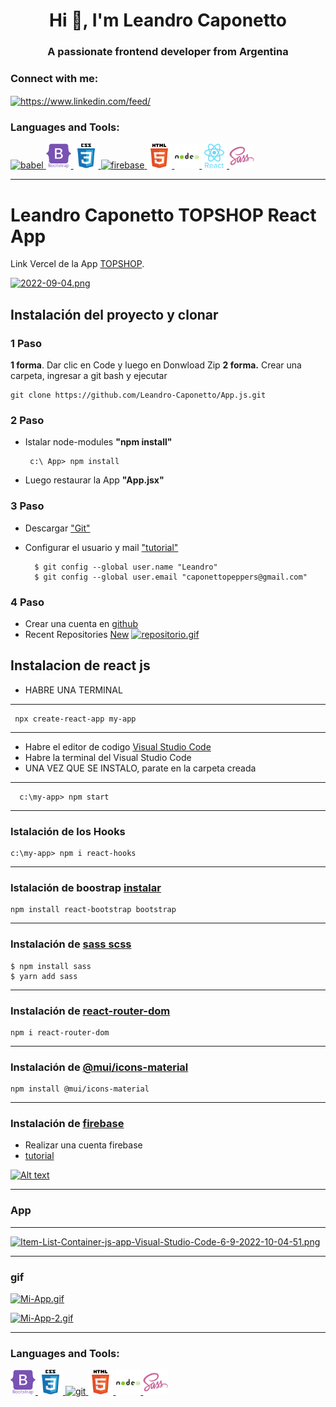 
<h1 align="center">Hi 👋, I'm Leandro Caponetto</h1>
<h3 align="center">A passionate frontend developer from Argentina</h3>

<h3 align="left">Connect with me:</h3>
<p align="left">
<a href="https://linkedin.com/in/https://www.linkedin.com/feed/" target="blank"><img align="center" src="https://raw.githubusercontent.com/rahuldkjain/github-profile-readme-generator/master/src/images/icons/Social/linked-in-alt.svg" alt="https://www.linkedin.com/feed/" height="30" width="40" /></a>
</p>

<h3 align="left">Languages and Tools:</h3>
<p align="left"> <a href="https://babeljs.io/" target="_blank" rel="noreferrer"> <img src="https://www.vectorlogo.zone/logos/babeljs/babeljs-icon.svg" alt="babel" width="40" height="40"/> </a> <a href="https://getbootstrap.com" target="_blank" rel="noreferrer"> <img src="https://raw.githubusercontent.com/devicons/devicon/master/icons/bootstrap/bootstrap-plain-wordmark.svg" alt="bootstrap" width="40" height="40"/> </a> <a href="https://www.w3schools.com/css/" target="_blank" rel="noreferrer"> <img src="https://raw.githubusercontent.com/devicons/devicon/master/icons/css3/css3-original-wordmark.svg" alt="css3" width="40" height="40"/> </a> <a href="https://firebase.google.com/" target="_blank" rel="noreferrer"> <img src="https://www.vectorlogo.zone/logos/firebase/firebase-icon.svg" alt="firebase" width="40" height="40"/> </a> <a href="https://www.w3.org/html/" target="_blank" rel="noreferrer"> <img src="https://raw.githubusercontent.com/devicons/devicon/master/icons/html5/html5-original-wordmark.svg" alt="html5" width="40" height="40"/> </a> <a href="https://nodejs.org" target="_blank" rel="noreferrer"> <img src="https://raw.githubusercontent.com/devicons/devicon/master/icons/nodejs/nodejs-original-wordmark.svg" alt="nodejs" width="40" height="40"/> </a> <a href="https://reactjs.org/" target="_blank" rel="noreferrer"> <img src="https://raw.githubusercontent.com/devicons/devicon/master/icons/react/react-original-wordmark.svg" alt="react" width="40" height="40"/> </a> <a href="https://sass-lang.com" target="_blank" rel="noreferrer"> <img src="https://raw.githubusercontent.com/devicons/devicon/master/icons/sass/sass-original.svg" alt="sass" width="40" height="40"/> </a> </p>




----------------------------------------------------------------
# Leandro Caponetto TOPSHOP React App

Link Vercel de la App [TOPSHOP](https://app-js-beryl.vercel.app/).


 [![2022-09-04.png](https://i.postimg.cc/T346N5W2/2022-09-04.png)](https://postimg.cc/18w2ftHb)
 
##  Instalación del proyecto y clonar 
### 1 Paso
**1 forma**. Dar clic en Code y luego en Donwload Zip
**2 forma.** Crear una carpeta, ingresar a git bash y ejecutar

    git clone https://github.com/Leandro-Caponetto/App.js.git
### 2 Paso
- Istalar node-modules **"npm install"**


       c:\ App> npm install



- Luego restaurar la App **"App.jsx"**


### 3 Paso
- Descargar  ["Git"](https://git-scm.com/downloads)
- Configurar el usuario y mail ["tutorial"](https://www.youtube.com/watch?v=wHh3IgJvXcE)

        $ git config --global user.name "Leandro"
        $ git config --global user.email "caponettopeppers@gmail.com"

### 4 Paso
- Crear una cuenta en [github](https://github.com/)
- Recent Repositories [New](https://github.com/new)
[![repositorio.gif](https://i.postimg.cc/tTDWsvtD/repositorio.gif)](https://postimg.cc/VrrdTRhb)

## Instalacion de react js

- HABRE UNA TERMINAL  

-------------------


     npx create-react-app my-app

--------------------

- Habre el editor de codigo [Visual Studio Code](https://code.visualstudio.com/)
- Habre la terminal del Visual Studio Code
- UNA VEZ QUE SE INSTALO, parate en la carpeta creada

--------------------
      c:\my-app> npm start

--------------------

### Istalación de los Hooks
    c:\my-app> npm i react-hooks
-------------------------------

 
### Istalación de boostrap [instalar](https://react-bootstrap.github.io/getting-started/introduction)


    npm install react-bootstrap bootstrap

------------------------------
### Instalación de [sass scss](https://create-react-app.dev/docs/adding-a-sass-stylesheet/)

    $ npm install sass
    $ yarn add sass
-------------------------------

### Instalación de [ react-router-dom](https://www.npmjs.com/package/react-router-dom)

    npm i react-router-dom

-------------------------------
### Instalación de [ @mui/icons-material](https://mui.com/material-ui/material-icons/)

    npm install @mui/icons-material
---------------------------------

### Instalación de [firebase](https://firebase.google.com/?hl=es-419)
- Realizar una cuenta firebase 
- [tutorial](https://www.youtube.com/watch?v=M43eDCKqnvk&t=235s)


[![Alt text](https://img.youtube.com/vi/M43eDCKqnvk/0.jpg)](https://www.youtube.com/watch?v=M43eDCKqnvk)


---------------------------------
### App





----------------------------------




[![Item-List-Container-js-app-Visual-Studio-Code-6-9-2022-10-04-51.png](https://i.postimg.cc/ZK4SygSC/Item-List-Container-js-app-Visual-Studio-Code-6-9-2022-10-04-51.png)](https://postimg.cc/5j7GhsjV)


----------------------

### gif



[![Mi-App.gif](https://i.postimg.cc/rsRHfjyH/Mi-App.gif)](https://postimg.cc/K3FQznM7)

[![Mi-App-2.gif](https://i.postimg.cc/W3xQ0CmK/Mi-App-2.gif)](https://postimg.cc/wycfpWGc)

--------------------------------------

<h3 align="left">Languages and Tools:</h3>
<p align="left"> <a href="https://getbootstrap.com" target="_blank" rel="noreferrer"> <img src="https://raw.githubusercontent.com/devicons/devicon/master/icons/bootstrap/bootstrap-plain-wordmark.svg" alt="bootstrap" width="40" height="40"/> </a> <a href="https://www.w3schools.com/css/" target="_blank" rel="noreferrer"> <img src="https://raw.githubusercontent.com/devicons/devicon/master/icons/css3/css3-original-wordmark.svg" alt="css3" width="40" height="40"/> </a> <a href="https://git-scm.com/" target="_blank" rel="noreferrer"> <img src="https://www.vectorlogo.zone/logos/git-scm/git-scm-icon.svg" alt="git" width="40" height="40"/> </a> <a href="https://www.w3.org/html/" target="_blank" rel="noreferrer"> <img src="https://raw.githubusercontent.com/devicons/devicon/master/icons/html5/html5-original-wordmark.svg" alt="html5" width="40" height="40"/> </a>  <a href="https://materializecss.com/" target="_blank" rel="noreferrer">  </a> <a href="https://nodejs.org" target="_blank" rel="noreferrer"> <img src="https://raw.githubusercontent.com/devicons/devicon/master/icons/nodejs/nodejs-original-wordmark.svg" alt="nodejs" width="40" height="40"/> </a> <a href="https://sass-lang.com" target="_blank" rel="noreferrer"> <img src="https://raw.githubusercontent.com/devicons/devicon/master/icons/sass/sass-original.svg" alt="sass" width="40" height="40"/> </a> </p>



